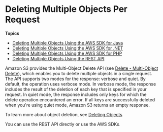 # Deleting Multiple Objects Per Request<a name="DeletingMultipleObjects"></a>

**Topics**
+ [Deleting Multiple Objects Using the AWS SDK for Java](DeletingMultipleObjectsUsingJava.md)
+ [Deleting Multiple Objects Using the AWS SDK for \.NET](DeletingMultipleObjectsUsingNetSDK.md)
+ [Deleting Multiple Objects Using the AWS SDK for PHP](DeletingMultipleObjectsUsingPHPSDK.md)
+ [Deleting Multiple Objects Using the REST API](DeletingMultipleObjectsUsingREST.md)

Amazon S3 provides the Multi\-Object Delete API \(see [Delete \- Multi\-Object Delete](http://docs.aws.amazon.com/AmazonS3/latest/API/multiobjectdeleteapi.html)\), which enables you to delete multiple objects in a single request\. The API supports two modes for the response: verbose and quiet\. By default, the operation uses verbose mode\. In verbose mode, the response includes the result of the deletion of each key that is specified in your request\. In quiet mode, the response includes only keys for which the delete operation encountered an error\. If all keys are successfully deleted when you're using quiet mode, Amazon S3 returns an empty response\.

To learn more about object deletion, see [Deleting Objects](DeletingObjects.md)\. 

You can use the REST API directly or use the AWS SDKs\. 